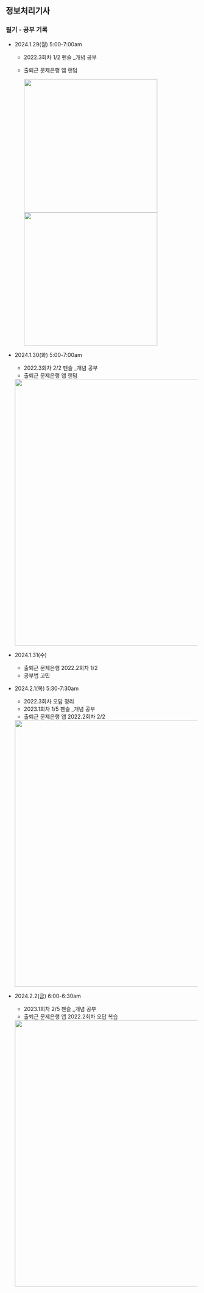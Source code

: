 ## 정보처리기사

### 필기 - 공부 기록

- 2024.1.29(월) 5:00-7:00am
  - 2022.3회차 1/2 펜슬 _개념 공부
  - 출퇴근 문제은행 앱 랜덤

    <img src='https://github.com/bbahna/BE-study/assets/92833235/8da2bb8f-6696-4f71-862a-f9ff611f741e' width='350' /> <img src='https://github.com/bbahna/BE-study/assets/92833235/cbdfa134-3251-4ce8-9f8b-4d9bb25a180b' width='350' />

- 2024.1.30(화) 5:00-7:00am
   - 2022.3회차 2/2 펜슬 _개념 공부
   - 출퇴근 문제은행 앱 랜덤

    <img src='https://github.com/bbahna/BE-study/assets/92833235/6bccda72-919e-4042-9766-93646f56ab8a' width='700' />

- 2024.1.31(수)
   - 출퇴근 문제은행 2022.2회차 1/2
   - 공부법 고민

- 2024.2.1(목) 5:30-7:30am
   - 2022.3회차 오답 정리
   - 2023.1회차 1/5 펜슬 _개념 공부
   - 출퇴근 문제은행 앱 2022.2회차 2/2

    <img src='https://github.com/bbahna/BE-study/assets/92833235/77211105-fd40-4f7d-9bb0-96828da9baa9' width='700' />

- 2024.2.2(금) 6:00-6:30am
   - 2023.1회차 2/5 펜슬 _개념 공부
   - 출퇴근 문제은행 앱 2022.2회차 오답 복습

    <img src='https://github.com/bbahna/BE-study/assets/92833235/6b5e3a3d-56b3-494e-8052-f3b6ed30be48' width='700' />
